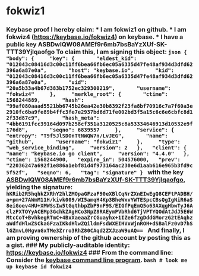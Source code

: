 # fokwiz1
### Keybase proof  I hereby claim:    * I am fokwiz1 on github.   * I am fokwiz4 (https://keybase.io/fokwiz4) on keybase.   * I have a public key ASBDwIQW08AMEf9r6mb7bsBaYzXUf-SK-TTT39Yjlqaofgo  To claim this, I am signing this object:  ```json {   "body": {     "key": {       "eldest_kid": "012043c08416d3c00c11ff6bea66fb6ec05a6335d47fe48af934d3dfd62396a6a87e0a",       "host": "keybase.io",       "kid": "012043c08416d3c00c11ff6bea66fb6ec05a6335d47fe48af934d3dfd62396a6a87e0a",       "uid": "20a5b33a4b67d383b1752ec329300219",       "username": "fokwiz4"     },     "merkle_root": {       "ctime": 1568244889,       "hash": "99af080aaad5521bb6745b26ea42e30b8392f23fa8bf70916c7a7f60a3e2910fc6ba9fe89b4ffc3fe7e2937bd6d71fe002bd3f5a15c6c6e6cbfc8d12f33d87c9",       "hash_meta": "4bb6191fcc39164d097b258cf351a3120525c8a53334646913d10532e9f176d8",       "seqno": 6839557     },     "service": {       "entropy": "T9f5JlSDOnTtNWQW7n/LvJEG",       "name": "github",       "username": "fokwiz1"     },     "type": "web_service_binding",     "version": 2   },   "client": {     "name": "keybase.io go client",     "version": "4.4.0"   },   "ctime": 1568244900,   "expire_in": 504576000,   "prev": "22036247a692f1e886a1ebf81d4f973164ac230e6d1aab616e965b3fd9c5f52f",   "seqno": 6,   "tag": "signature" } ```  with the key [ASBDwIQW08AMEf9r6mb7bsBaYzXUf-SK-TTT39Yjlqaofgo](https://keybase.io/fokwiz4), yielding the signature:  ``` hKRib2R5hqhkZXRhY2hlZMOpaGFzaF90eXBlCqNrZXnEIwEgQ8CEFtPADBH/a+pm+27AWmM11H/kivk009/WI5amqH4Kp3BheWxvYWTESpcCBsQgIgNiR6aS8eiGoev4HU+XMWSsIw5tGqthbpZbP9nF9S/EIGfPqEmQ5o63AXqgHbwTyJ6AclzPXTOYyACEMp3GchkZAgHCo3NpZ8RAEymPVbRhd6TjVPTYQOdAtJdJ5E6WMtcCoT+BvhkegRTmC+4BxXaeaaZrCGuayhx+1IZe6fzgDddGMorzG2tEAqhzaWdfdHlwZSCkaGFzaIKkdHlwZQildmFsdWXEIHVxWjnROH+dSBalFz0vD7hSlGZmvL0HgvnGxTMe3Zrro3RhZ80CAqd2ZXJzaW9uAQ==  ```  And finally, I am proving ownership of the github account by posting this as a gist.  ### My publicly-auditable identity:  https://keybase.io/fokwiz4  ### From the command line:  Consider the [keybase command line program](https://keybase.io/download).  ```bash # look me up keybase id fokwiz4 ```
